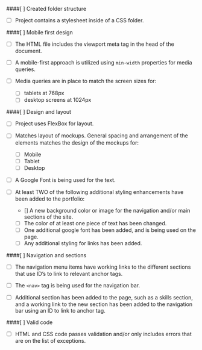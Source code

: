####[ ] Created folder structure
- [ ] Project contains a stylesheet inside of a CSS folder. 

####[ ] Mobile first design
- [ ] The HTML file includes the viewport meta tag in the head of the document.

- [ ] A mobile-first approach is utilized using `min-width` properties for media queries.

- [ ] Media queries are in place to match the screen sizes for:
  - [ ]  tablets at 768px
  - [ ] desktop screens at 1024px

####[ ] Design and layout
- [ ] Project uses FlexBox for layout.
- [ ] Matches layout of mockups. General spacing and arrangement of the elements matches the design of the mockups for:
  - [ ] Mobile
  - [ ] Tablet
  - [ ] Desktop

- [ ] A Google Font is being used for the text.

- [ ] At least TWO of the following additional styling enhancements have been added to the portfolio:
  - [] A new background color or image for the navigation and/or main sections of the site.
  - [ ] The color of at least one piece of text has been changed.
  - [ ] One additional google font has been added, and is being used on the page.
  - [ ]  Any additional styling for links has been added.

####[ ] Navigation and sections
- [ ] The navigation menu items have working links to the different sections that use ID’s to link to relevant anchor tags.

- [ ] The `<nav>` tag is being used for the navigation bar.

- [ ] Additional section has been added to the page, such as a skills section, and a  working link to the new section has been added to the navigation bar using an ID to link to anchor tag.

####[ ] Valid code
- [ ] HTML and CSS code passes validation and/or only includes errors that are on the list of exceptions.
